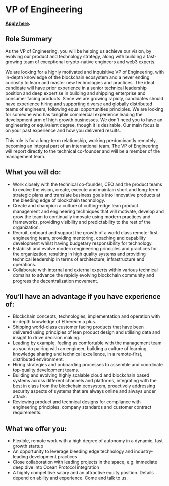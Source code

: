 # VP of Engineering
**[Apply here](https://boards.greenhouse.io/bosonprotocol/jobs/4318884003).**

## Role Summary

As the VP of Engineering, you will be helping us achieve our vision, by evolving our product and technology strategy, along with building a fast-growing team of exceptional crypto-native engineers and web3 experts.

We are looking for a highly motivated and inquisitive VP of Engineering, with in-depth knowledge of the blockchain ecosystem and a never ending curiosity to learn and master new technologies and practices. The ideal candidate will have prior experience in a senior technical leadership position and deep expertise in building and shipping enterprise and consumer facing products. Since we are growing rapidly, candidates should have experience hiring and supporting diverse and globally distributed teams of engineers, following equal opportunities principles. We are looking for someone who has tangible commercial experience leading the development arm of high growth businesses. We don't need you to have an engineering or equivalent degree, though it is desirable. Our main focus is on your past experience and how you delivered results.

This role is for a long-term relationship, working predominantly remotely, becoming an integral part of an international team. The VP of Engineering will report directly to the technical co-founder and will be a member of the management team.


## What you will do:

* Work closely with the technical co-founder, CEO and the product teams to evolve the vision, create, execute and maintain short and long-term strategic plans and translate business goals into innovative products at the bleeding edge of blockchain technology.
* Create and champion a culture of cutting-edge lean product management and engineering techniques that will motivate, develop and grow the team to continually innovate using modern practices and frameworks, providing visibility and predictability to the rest of the organization.
* Recruit, onboard and support the growth of a world class remote-first engineering team, providing mentoring, coaching and capability development whilst having budgetary responsibility for technology.
* Establish and evolve modern engineering principles and practices for the organization, resulting in high quality systems and providing technical leadership in terms of architecture, infrastructure and operations.
* Collaborate with internal and external experts within various technical domains to advance the rapidly evolving blockchain community and progress the decentralization movement.

## You’ll have an advantage if you have experience of:

* Blockchain concepts, technologies, implementation and operation with in-depth knowledge of Ethereum a plus.
* Shipping world-class customer facing products that have been delivered using principles of lean product design and utilising data and insight to drive decision making.
* Leading by example, feeling as comfortable with the management team as you do pairing with an engineer, building a culture of learning, knowledge sharing and technical excellence, in a remote-first, distributed environment.
* Hiring strategies and onboarding processes to assemble and coordinate top-quality development teams.
* Building and evolving highly scalable cloud and blockchain based systems across different channels and platforms, integrating with the best in class from the blockchain ecosystem, proactively addressing security aspects of systems that are always online and always under attack.
* Reviewing product and technical designs for compliance with engineering principles, company standards and customer contract requirements.
 

## What we offer you:

* Flexible, remote work with a high degree of autonomy in a dynamic, fast growth startup
* An opportunity to leverage bleeding edge technology and industry-leading development practices
* Close collaboration with leading projects in the space, e.g. immediate deep dive into Ocean Protocol integration
* A highly competitive salary and an attractive equity position. Details depend on ability and experience. Come and talk to us.
 

